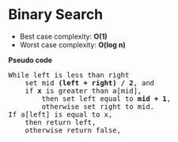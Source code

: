 # Binary Search

- Best case complexity: <b>O(1)</b>
- Worst case complexity: <b>O(log n)</b>

<b>Pseudo code</b>

<pre>
While left is less than right
    set mid <b>(left + right) / 2</b>, and 
    if <b>x</b> is greater than a[mid],
        then set left equal to <b>mid + 1</b>,
        otherwise set right to mid.
If a[left] is equal to x,
    then return left,
    otherwise return false,
</pre>
